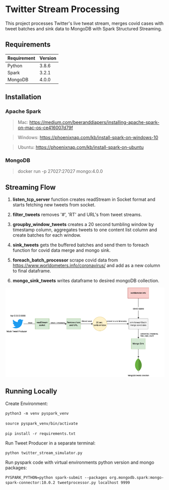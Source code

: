 # Twitter Stream Processing

This project processes Twitter's live tweat stream, merges covid cases with tweet batches and sink data to MongoDB with Spark Structured Streaming.

## Requirements

| Requirement   | Version                                       |
|---------------|---------------------------------------------- |
| Python        | 3.8.6                                         |
| Spark         | 3.2.1                                         |
| MongoDB       | 4.0.0                                         |

## Installation
### Apache Spark
 > Mac: https://medium.com/beeranddiapers/installing-apache-spark-on-mac-os-ce416007d79f
 
 > Windows: https://phoenixnap.com/kb/install-spark-on-windows-10
 
 > Ubuntu:  https://phoenixnap.com/kb/install-spark-on-ubuntu

### MongoDB
 > docker run -p 27027:27027 mongo:4.0.0

## Streaming Flow
1. **listen_tcp_server** function creates readStream in Socket format and starts fetching new tweets from socket.
   
2. **filter_tweets** removes '#', 'RT' and URL's from tweet streams.
   
3. **groupby_window_tweets** creates a 20 second tumbling window by timestamp column, aggregates tweets to one content list column and create batches for each window.
   
4. **sink_tweets** gets the buffered batches and send them to foreach function for covid data merge and mongo sink.
   
5. **foreach_batch_processor** scrape covid data from https://www.worldometers.info/coronavirus/ and add as a new column to final dataframe.
   
6. **mongo_sink_tweets** writes dataframe to desired mongoDB collection.

![Alt text](docs/sparkstructuredstream_lineage.png?raw=true "Architecture")


## Running Locally
Create Environment:

    python3 -m venv pyspark_venv

    source pyspark_venv/bin/activate

    pip install -r requirements.txt

Run Tweet Producer in a separate terminal:

    python twitter_stream_simulator.py 

Run pyspark code with virtual environments python version and mongo packages:  

    PYSPARK_PYTHON=python spark-submit --packages org.mongodb.spark:mongo-spark-connector:10.0.2 tweetprocessor.py localhost 9999




